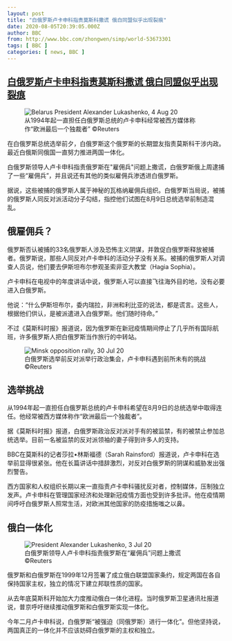 ```yaml
---
layout: post
title: "白俄罗斯卢卡申科指责莫斯科撒谎 俄白同盟似乎出现裂痕"
date: 2020-08-05T20:39:05.000Z
author: BBC
from: http://www.bbc.com/zhongwen/simp/world-53673301
tags: [ BBC ]
categories: [ news, BBC ]
---
```

<!--1596659945000-->
[白俄罗斯卢卡申科指责莫斯科撒谎 俄白同盟似乎出现裂痕](http://www.bbc.com/zhongwen/simp/world-53673301)
------

<div>
<figure><img alt="Belarus President Alexander Lukashenko, 4 Aug 20" src="https://ichef.bbci.co.uk/news/600/cpsprodpb/18132/production/_113801689_mediaitem113801687.jpg" referrerpolicy="no-referrer"><br><figcaption>从1994年起一直担任白俄罗斯总统的卢卡申科经常被西方媒体称作“欧洲最后一个独裁者” ©Reuters</figcaption></figure><p class="story-body__introduction">在白俄罗斯总统选举前夕，白俄罗斯这个俄罗斯的长期盟友指责莫斯科干涉内政。最近白俄斯同俄国一直努力推进两国一体化。</p><p>白俄罗斯领导人卢卡申科指责俄罗斯在"雇佣兵"问题上撒谎，白俄罗斯俄上周逮捕了一些“雇佣兵”，并且说还有其他的类似雇佣兵渗透进白俄罗斯。</p><p>据说，这些被捕的俄罗斯人属于神秘的瓦格纳雇佣兵组织。白俄罗斯当局说，被捕的俄罗斯人同反对派活动分子勾结，指控他们试图在8月9日总统选举前制造混乱。</p><h2 class="story-body__crosshead">俄雇佣兵？</h2><p>俄罗斯否认被捕的33名俄罗斯人涉及恐怖主义阴谋，并敦促白俄罗斯释放被捕者。俄罗斯说，那些人同反对卢卡申科的活动分子没有关系。被捕的俄罗斯人对调查人员说，他们要去伊斯坦布尔参观圣索非亚大教堂（Hagia Sophia）。</p><p>卢卡申科在电视中的年度讲话中说，俄罗斯人可以直接飞往海外目的地，没有必要进入白俄罗斯。</p><p>他说：“什么伊斯坦布尔，委内瑞拉，非洲和利比亚的说法，都是谎言。这些人，根据他们供认，是被派遣进入白俄罗斯。他们随时待命。”</p><p>不过《莫斯科时报》报道说，因为俄罗斯在新冠疫情期间停止了几乎所有国际航班，许多俄罗斯人把白俄罗斯当作旅行的中转站。</p><figure><img alt="Minsk opposition rally, 30 Jul 20" src="https://ichef.bbci.co.uk/news/600/cpsprodpb/4703/production/_113797181_3b992fd3-2285-4cb8-9a58-34998c4e32f8.jpg" referrerpolicy="no-referrer"><br><figcaption>白俄罗斯选举前反对派举行政治集会，卢卡申科遇到前所未有的挑战 ©Reuters</figcaption></figure><h2 class="story-body__crosshead">选举挑战</h2><p>从1994年起一直担任白俄罗斯总统的卢卡申科希望在8月9日的总统选举中取得连任。他经常被西方媒体称作“欧洲最后一个独裁者”。</p><p>据《莫斯科时报》报道，白俄罗斯政治反对派对手有的被监禁，有的被禁止参加总统选举。目前一名被监禁的反对派领袖的妻子得到许多人的支持。</p><p>BBC在莫斯科的记者莎拉•林斯福德（Sarah Rainsford）报道说，卢卡申科在选举前显得很紧张。他在长篇讲话中措辞激烈，对反对白俄罗斯的阴谋和威胁发出强烈警告。</p><p>西方国家和人权组织长期以来一直指责卢卡申科骚扰反对者，控制媒体，压制独立发声。卢卡申科在管理国家经济和处理新冠疫情方面也受到许多批评。他在疫情期间呼吁白俄罗斯人照常生活，对欧洲其他国家的防疫措施嗤之以鼻。</p><h2 class="story-body__crosshead">俄白一体化</h2><figure><img alt="President Alexander Lukashenko, 3 Jul 20" src="https://ichef.bbci.co.uk/news/600/cpsprodpb/17B9B/production/_113797179_mediaitem113797173.jpg" referrerpolicy="no-referrer"><br><figcaption>白俄罗斯领导人卢卡申科指责俄罗斯在“雇佣兵”问题上撒谎 ©Reuters</figcaption></figure><p>俄罗斯和白俄罗斯在1999年12月签署了成立俄白联盟国家条约，规定两国在各自保持国家主权，独立的情况下建立邦联性质的国家。</p><p>从去年底莫斯科开始加大力度推动俄白一体化进程。当时俄罗斯卫星通讯社报道说，普京呼吁继续推动俄罗斯和白俄罗斯实现一体化。</p><p>今年二月卢卡申科说，白俄罗斯“被强迫（同俄罗斯）进行一体化”。但他坚持说，两国真正的一体化并不应该妨碍白俄罗斯的主权和独立。</p>
</div>

